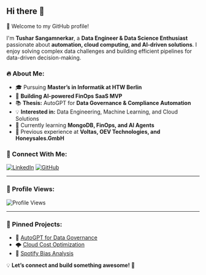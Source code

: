 ## Hi there 👋
👋 Welcome to my GitHub profile!

I'm **Tushar Sangamnerkar**, a **Data Engineer & Data Science Enthusiast** passionate about **automation, cloud computing, and AI-driven solutions**. I enjoy solving complex data challenges and building efficient pipelines for data-driven decision-making. 

### 🔥 About Me:
- 🎓 Pursuing **Master’s in Informatik at HTW Berlin**
- 🚀 **Building AI-powered FinOps SaaS MVP**
- 📚 **Thesis:** AutoGPT for **Data Governance & Compliance Automation**
- 💡 **Interested in:** Data Engineering, Machine Learning, and Cloud Solutions
- 🌱 Currently learning **MongoDB, FinOps, and AI Agents**
- 💼 Previous experience at **Voltas, OEV Technologies, and Honeysales.GmbH**

### 🔗 Connect With Me:
[![LinkedIn](https://img.shields.io/badge/LinkedIn-blue?style=flat-square&logo=linkedin)](https://www.linkedin.com/in/tusharsangamnerkar/)
[![GitHub](https://img.shields.io/badge/GitHub-black?style=flat-square&logo=github)](https://github.com/TusharSangamnerkar)


---

### 👀 Profile Views:
![Profile Views](https://komarev.com/ghpvc/?username=TusharSangamnerkar&color=blue)

---

### 📌 Pinned Projects:
- 🚀 [AutoGPT for Data Governance](https://github.com/TusharSangamnerkar/AutoGPT-Data-Governance)
- 🌩️ [Cloud Cost Optimization](https://github.com/TusharSangamnerkar/Cloud-Cost-Optimization)
- 🎵 [Spotify Bias Analysis](https://github.com/TusharSangamnerkar/Spotify-Bias-Analysis)

💡 **Let’s connect and build something awesome!** 🚀

